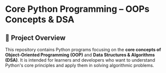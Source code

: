 # Core Python Programming – OOPs Concepts & DSA

## 📌 Project Overview

This repository contains Python programs focusing on the **core concepts of Object-Oriented Programming (OOP)** and **Data Structures & Algorithms (DSA)**. It is intended for learners and developers who want to understand Python's core principles and apply them in solving algorithmic problems.

